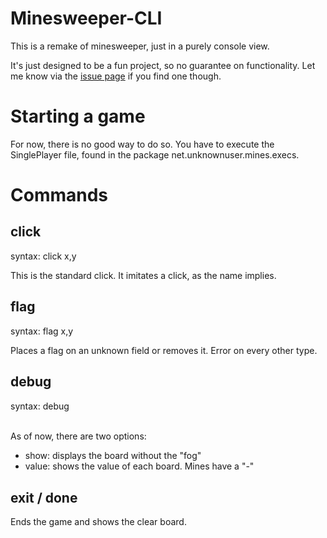 # Minesweeper-CLI

This is a remake of minesweeper, just in a purely console view.

It's just designed to be a fun project, so no guarantee on functionality.
Let me know via the [issue page](https://github.com/UnknownUser95/MineSweeper-CLI/issues) if you find one though.

# Starting a game

For now, there is no good way to do so. You have to execute the SinglePlayer file, found in the package net.unknownuser.mines.execs.

# Commands

## click

syntax: click x,y

This is the standard click. It imitates a click, as the name implies.

## flag

syntax: flag x,y

Places a flag on an unknown field or removes it. Error on every other type.

## debug

syntax: debug <option>

As of now, there are two options:
  - show: displays the board without the "fog"
  - value: shows the value of each board. Mines have a "-"

## exit / done

Ends the game and shows the clear board.
